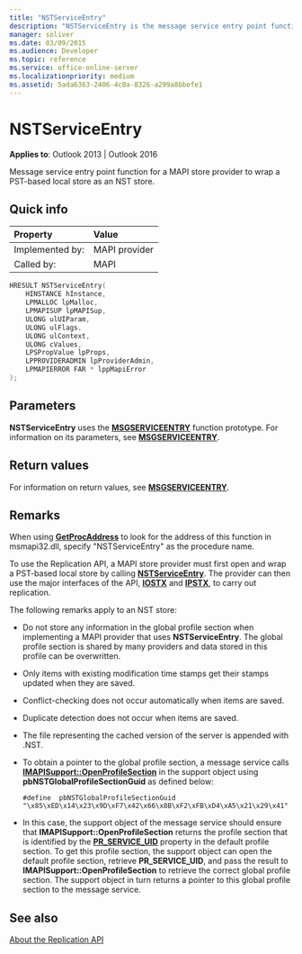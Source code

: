 ```yaml
---
title: "NSTServiceEntry"
description: "NSTServiceEntry is the message service entry point function for a MAPI store provider to wrap a PST-based local store as an NST store."
manager: soliver
ms.date: 03/09/2015
ms.audience: Developer
ms.topic: reference
ms.service: office-online-server
ms.localizationpriority: medium
ms.assetid: 5ada6363-2406-4c0a-8326-a299a8bbefe1
---
```


# NSTServiceEntry

**Applies to**: Outlook 2013 | Outlook 2016
  
Message service entry point function for a MAPI store provider to wrap a PST-based local store as an NST store.
  
## Quick info

|Property|Value|
|:-----|:-----|
|Implemented by:  <br/> |MAPI provider  <br/> |
|Called by:  <br/> |MAPI  <br/> |

```cpp
HRESULT NSTServiceEntry( 
    HINSTANCE hInstance, 
    LPMALLOC lpMalloc, 
    LPMAPISUP lpMAPISup, 
    ULONG ulUIParam, 
    ULONG ulFlags, 
    ULONG ulContext, 
    ULONG cValues, 
    LPSPropValue lpProps, 
    LPPROVIDERADMIN lpProviderAdmin, 
    LPMAPIERROR FAR * lppMapiError 
);
```

## Parameters

**NSTServiceEntry** uses the **[MSGSERVICEENTRY](msgserviceentry.md)** function prototype. For information on its parameters, see **[MSGSERVICEENTRY](msgserviceentry.md)**.
  
## Return values

For information on return values, see **[MSGSERVICEENTRY](msgserviceentry.md)**.
  
## Remarks

When using **[GetProcAddress](https://msdn.microsoft.com/library/ms683212.aspx)** to look for the address of this function in msmapi32.dll, specify "NSTServiceEntry" as the procedure name.
  
To use the Replication API, a MAPI store provider must first open and wrap a PST-based local store by calling **[NSTServiceEntry](nstserviceentry.md)**. The provider can then use the major interfaces of the API, **[IOSTX](iostxiunknown.md)** and **[IPSTX](ipstxiunknown.md)**, to carry out replication.
  
The following remarks apply to an NST store:
  
- Do not store any information in the global profile section when implementing a MAPI provider that uses **NSTServiceEntry**. The global profile section is shared by many providers and data stored in this profile can be overwritten.

- Only items with existing modification time stamps get their stamps updated when they are saved.

- Conflict-checking does not occur automatically when items are saved.

- Duplicate detection does not occur when items are saved.

- The file representing the cached version of the server is appended with .NST.

- To obtain a pointer to the global profile section, a message service calls **[IMAPISupport::OpenProfileSection](imapisupport-openprofilesection.md)** in the support object using **pbNSTGlobalProfileSectionGuid** as defined below:

  ```
  #define  pbNSTGlobalProfileSectionGuid "\x85\xED\x14\x23\x9D\xF7\x42\x66\x8B\xF2\xFB\xD4\xA5\x21\x29\x41"
  ```

- In this case, the support object of the message service should ensure that **IMAPISupport::OpenProfileSection** returns the profile section that is identified by the **[PR_SERVICE_UID](pidtagserviceuid-canonical-property.md)** property in the default profile section. To get this profile section, the support object can open the default profile section, retrieve **PR_SERVICE_UID**, and pass the result to **IMAPISupport::OpenProfileSection** to retrieve the correct global profile section. The support object in turn returns a pointer to this global profile section to the message service.

## See also

[About the Replication API](about-the-replication-api.md)
